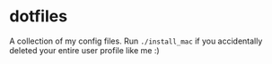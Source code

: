 # dotfiles
A collection of my config files. Run ```./install_mac``` if you accidentally deleted your entire user profile like me :)
